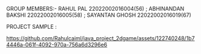 GROUP MEMBERS:-
RAHUL PAL 22022002016004(56) ;
ABHINANDAN BAKSHI 22022002016005(58) ;
SAYANTAN GHOSH 22022002016019(67)


PROJECT SAMPLE :

https://github.com/Rahulcaiml/java_project_2dgame/assets/122740248/1b74446a-061f-4092-970a-756a6d3296e6

